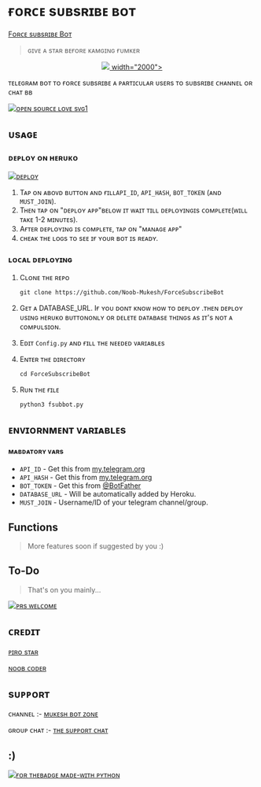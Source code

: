 # ғᴏʀᴄᴇ sᴜʙsʀɪʙᴇ ʙᴏᴛ

 [Fᴏʀᴄᴇ sᴜʙsʀɪʙᴇ Bᴏᴛ](https://t.me/forcesubtgbot)
> ɢɪvᴇ ᴀ sᴛᴀʀ ʙᴇғᴏʀᴇ ᴋᴀᴍɢɪɴɢ  ғᴜᴍᴋᴇʀ

<p align="center"><a href="https://www.github.com/Noob-Mukesh/ForceSubscribeBot"><img src="https://te.legra.ph/file/fe924e2746ad34b7dc76d.jpg"> width="2000"></a></p>

 ᴛᴇʟᴇɢʀᴀᴍ ʙᴏᴛ ᴛᴏ ғᴏʀᴄᴇ sᴜʙsʀɪʙᴇ ᴀ ᴘᴀʀᴛɪᴄᴜʟᴀʀ ᴜsᴇʀs ᴛᴏ sᴜʙsʀɪʙᴇ ᴄʜᴀɴɴᴇʟ ᴏʀ ᴄʜᴀᴛ ʙʙ

[![ᴏᴘᴇɴ sᴏᴜʀᴄᴇ ʟᴏᴠᴇ sᴠɢ1](https://badges.frapsoft.com/os/v1/open-source.svg?v=103)](https://github.com/ellerbrock/open-source-badges/)

## ᴜsᴀɢᴇ

### ᴅᴇᴘʟᴏʏ ᴏɴ ʜᴇʀᴜᴋᴏ

[![ᴅᴇᴘʟᴏʏ](https://www.herokucdn.com/deploy/button.svg)](https://heroku.com/deploy?template=https://github.com/Noob-Mukesh/ForceSubsribeBot)

1. Tᴀᴘ ᴏɴ ᴀʙᴏᴠᴅ ʙᴜᴛᴛᴏɴ ᴀɴᴅ ғɪʟʟ`API_ID`, `API_HASH`, `BOT_TOKEN` (ᴀɴᴅ `MUST_JOIN`).
2. Tʜᴇɴ ᴛᴀᴘ ᴏɴ "ᴅᴇᴘʟᴏʏ ᴀᴘᴘ"ʙᴇʟᴏᴡ ɪᴛ ᴡᴀɪᴛ ᴛɪʟʟ ᴅᴇᴘʟᴏʏɪɴɢɪs ᴄᴏᴍᴘʟᴇᴛᴇ(ᴡɪʟʟ ᴛᴀᴋᴇ 1-2 ᴍɪɴᴜᴛᴇs).
3. Aғᴛᴇʀ ᴅᴇᴘʟᴏʏɪɴɢ ɪs ᴄᴏᴍᴘʟᴇᴛᴇ, ᴛᴀᴘ  ᴏɴ "ᴍᴀɴᴀɢᴇ ᴀᴘᴘ"
4. ᴄʜᴇᴀᴋ ᴛʜᴇ ʟᴏɢs ᴛᴏ sᴇᴇ ɪғ ʏᴏᴜʀ ʙᴏᴛ ɪs ʀᴇᴀᴅʏ.

### ʟᴏᴄᴀʟ ᴅᴇᴘʟᴏʏɪɴɢ

1. Cʟᴏɴᴇ ᴛʜᴇ ʀᴇᴘᴏ
   ```markdown
   git clone https://github.com/Noob-Mukesh/ForceSubscribeBot
   ```
   
2. Gᴇᴛ ᴀ DATABASE_URL.  Iғ ʏᴏᴜ ᴅᴏɴᴛ ᴋɴᴏᴡ ʜᴏᴡ ᴛᴏ ᴅᴇᴘʟᴏʏ .ᴛʜᴇɴ ᴅᴇᴘʟᴏʏ ᴜsɪɴɢ ʜᴇʀᴜᴋᴏ ʙᴜᴛᴛᴏɴᴏɴʟʏ ᴏʀ ᴅᴇʟᴇᴛᴇ ᴅᴀᴛᴀʙᴀsᴇ ᴛʜɪɴɢs ᴀs ɪᴛ's ɴᴏᴛ ᴀ ᴄᴏᴍᴘᴜʟsɪᴏɴ.
   
3. Eᴅɪᴛ `Config.py` ᴀɴᴅ ғɪʟʟ ᴛʜᴇ ɴᴇᴇᴅᴇᴅ ᴠᴀʀɪᴀʙʟᴇs

4. Eɴᴛᴇʀ ᴛʜᴇ ᴅɪʀᴇᴄᴛᴏʀʏ
   ```markdown
   cd ForceSubscribeBot
   ```
5. Rᴜɴ ᴛʜᴇ ғɪʟᴇ
   ```markdown
   python3 fsubbot.py
   ```

## ᴇɴᴠɪᴏʀɴᴍᴇɴᴛ ᴠᴀʀɪᴀʙʟᴇs

#### ᴍᴀʙᴅᴀᴛᴏʀʏ ᴠᴀʀs

- `API_ID` - Get this from [my.telegram.org](https://my.telegram.org/auth)
- `API_HASH` - Get this from [my.telegram.org](https://my.telegram.org/auth)
- `BOT_TOKEN` - Get this from [@BotFather](https://t.me/BotFather)
- `DATABASE_URL` - Will be automatically added by Heroku.
- `MUST_JOIN` - Username/ID of your telegram channel/group.

## Functions

> More features soon if suggested by you :)

## To-Do

> That's on you mainly...

[![ᴘʀs ᴡᴇʟᴄᴏᴍᴇ ](https://img.shields.io/badge/PRs-welcome-brightgreen.svg?style=flat-square)](http://makeapullrequest.com)

## ᴄʀᴇᴅɪᴛ 

 [ᴘɪʀᴏ sᴛᴀʀ](https/t.me/StarkAgent)

[ɴᴏᴏʙ ᴄᴏᴅᴇʀ](https://t.me/itz_mst_boi)

## sᴜᴘᴘᴏʀᴛ

ᴄʜᴀɴɴᴇʟ :- [ᴍᴜᴋᴇsʜ ʙᴏᴛ ᴢᴏɴᴇ](https://t.me/mukeshbotzone)

ɢʀᴏᴜᴘ ᴄʜᴀᴛ :- [ᴛʜᴇ sᴜᴘᴘᴏʀᴛ ᴄʜᴀᴛ](https://t.me/the_support_chat)

## :)

[![ғᴏʀ ᴛʜᴇʙᴀᴅɢᴇ ᴍᴀᴅᴇ-ᴡɪᴛʜ ᴘʏᴛʜᴏɴ](http://ForTheBadge.com/images/badges/made-with-python.svg)](https://www.python.org/)

